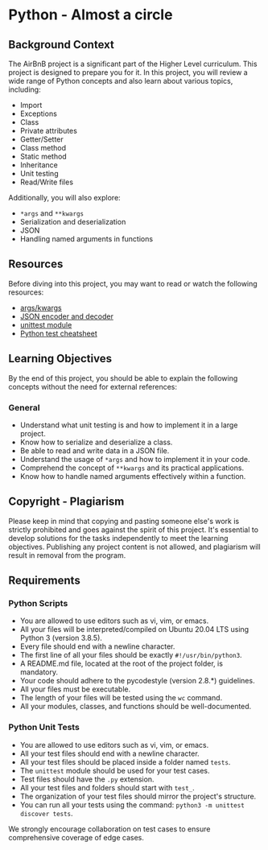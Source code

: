 # Python - Almost a circle

## Background Context

The AirBnB project is a significant part of the Higher Level curriculum. This project is designed to prepare you for it. In this project, you will review a wide range of Python concepts and also learn about various topics, including:

- Import
- Exceptions
- Class
- Private attributes
- Getter/Setter
- Class method
- Static method
- Inheritance
- Unit testing
- Read/Write files

Additionally, you will also explore:

- `*args` and `**kwargs`
- Serialization and deserialization
- JSON
- Handling named arguments in functions

## Resources

Before diving into this project, you may want to read or watch the following resources:

- [args/kwargs](https://docs.python.org/3/tutorial/controlflow.html#arbitrary-argument-lists)
- [JSON encoder and decoder](https://docs.python.org/3/library/json.html)
- [unittest module](https://docs.python.org/3/library/unittest.html)
- [Python test cheatsheet](https://github.com/trekhleb/homemade#-table-of-contents)

## Learning Objectives

By the end of this project, you should be able to explain the following concepts without the need for external references:

### General

- Understand what unit testing is and how to implement it in a large project.
- Know how to serialize and deserialize a class.
- Be able to read and write data in a JSON file.
- Understand the usage of `*args` and how to implement it in your code.
- Comprehend the concept of `**kwargs` and its practical applications.
- Know how to handle named arguments effectively within a function.

## Copyright - Plagiarism

Please keep in mind that copying and pasting someone else's work is strictly prohibited and goes against the spirit of this project. It's essential to develop solutions for the tasks independently to meet the learning objectives. Publishing any project content is not allowed, and plagiarism will result in removal from the program.

## Requirements

### Python Scripts

- You are allowed to use editors such as vi, vim, or emacs.
- All your files will be interpreted/compiled on Ubuntu 20.04 LTS using Python 3 (version 3.8.5).
- Every file should end with a newline character.
- The first line of all your files should be exactly `#!/usr/bin/python3`.
- A README.md file, located at the root of the project folder, is mandatory.
- Your code should adhere to the pycodestyle (version 2.8.\*) guidelines.
- All your files must be executable.
- The length of your files will be tested using the `wc` command.
- All your modules, classes, and functions should be well-documented.

### Python Unit Tests

- You are allowed to use editors such as vi, vim, or emacs.
- All your test files should end with a newline character.
- All your test files should be placed inside a folder named `tests`.
- The `unittest` module should be used for your test cases.
- Test files should have the `.py` extension.
- All your test files and folders should start with `test_`.
- The organization of your test files should mirror the project's structure.
- You can run all your tests using the command: `python3 -m unittest discover tests`.

We strongly encourage collaboration on test cases to ensure comprehensive coverage of edge cases.
